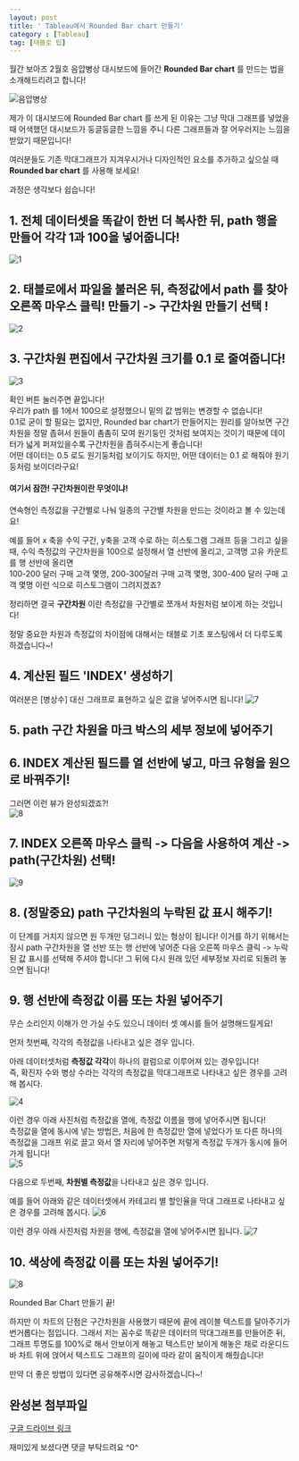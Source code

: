```yaml
---
layout: post
title: ' Tableau에서 Rounded Bar chart 만들기'
category : [Tableau]
tag: [태블로 팁]
---
```


월간 보아즈 2월호 음압병상 대시보드에 들어간 **Rounded Bar chart** 를 만드는 법을 소개해드리려고 합니다!

![음압병상](https://drive.google.com/uc?id=1jdqgX1mT76j3RBk9fHRwyf0WcKo5iRkW)

제가 이 대시보드에 Rounded Bar chart 를 쓰게 된 이유는 그냥 막대 그래프를 넣었을 때 어색했던 대시보드가 둥글둥글한 느낌을 주니 다른 그래프들과 잘 어우러지는 느낌을 받았기 때문입니다!  
       
여러분들도 기존 막대그래프가 지겨우시거나 디자인적인 요소를 추가하고 싶으실 때 **Rounded bar chart** 를 사용해 보세요!    

과정은 생각보다 쉽습니다!

## 1. 전체 데이터셋을 똑같이 한번 더 복사한 뒤, path 행을 만들어 각각 1과 100을 넣어줍니다!
    
![1](https://drive.google.com/uc?id=131QWUto6sntfXLthW-c0eV9O8Ag8wshZ)

## 2. 태블로에서 파일을 불러온 뒤, 측정값에서 path 를 찾아 오른쪽 마우스 클릭! 만들기 -> **구간차원** 만들기 선택 !
    
![2](https://drive.google.com/uc?id=1NQCd-CDlf3KgDw7xzNrOJoN1IBeQ5rGr)

## 3. 구간차원 편집에서 구간차원 크기를 0.1 로 줄여줍니다! 

![3](https://drive.google.com/uc?id=1BEesrkPxUHebP259LHWL02-Q6O_JtR7r)

확인 버튼 눌러주면 끝입니다!     
우리가 path 를 1에서 100으로 설정했으니 밑의 값 범위는 변경할 수 없습니다!         
0.1로 굳이 할 필요는 없지만, Rounded bar chart가 만들어지는 원리를 알아보면 구간차원을 정말 좁혀서 원들이 촘촘히 모여 원기둥인 것처럼 보여지는 것이기 때문에 데이터가 넓게 퍼져있을수록 구간차원을 좁혀주시는게 좋습니다!       
어떤 데이터는 0.5 로도 원기둥처럼 보이기도 하지만, 어떤 데이터는 0.1 로 해줘야 원기둥처럼 보이더라구요!     
       
     
#### 여기서 잠깐! **구간차원**이란 무엇이냐!    

연속형인 측정값을 구간별로 나눠 일종의 구간별 차원을 만드는 것이라고 볼 수 있는데요!        
 
예를 들어 x 축을 수익 구간, y축을 고객 수로 하는 히스토그램 그래프 등을 그리고 싶을때,
수익 측정값의 구간차원을 100으로 설정해서 열 선반에 올리고, 고객명 고유 카운트를 행 선반에 올리면    
100-200 달러 구매 고객 몇명, 200-300달러 구매 고객 몇명, 300-400 달러 구매 고객 몇명 이런 식으로 히스토그램이 그려지겠죠?   

정리하면 결국 **구간차원** 이란 측정값을 구간별로 쪼개서 차원처럼 보이게 하는 것입니다!  

정말 중요한 차원과 측정값의 차이점에 대해서는 태블로 기초 포스팅에서 더 다루도록 하겠습니다~! 
     
## 4. 계산된 필드 'INDEX' 생성하기 

여러분은 [병상수] 대신 그래프로 표현하고 싶은 값을 넣어주시면 됩니다! 
![7](https://drive.google.com/uc?id=1_KUhYy_JXegwL5xqPLAvthiAbShCxeof)
   

## 5. path 구간 차원을 마크 박스의 세부 정보에 넣어주기 

## 6. INDEX 계산된 필드를 열 선반에 넣고, 마크 유형을 원으로 바꿔주기!

그러면 이런 뷰가 완성되겠죠?!    
![8](https://drive.google.com/uc?id=1AYUXLa2iPnv8wO7X1I8goprusvT0Q4VF)

## 7. INDEX 오른쪽 마우스 클릭 ->  다음을 사용하여 계산 -> path(구간차원) 선택! 

![9](https://drive.google.com/uc?id=1-FkOfB9p9XAyEPJGEJgH7ag6veJ97PFr)

## 8. (정말중요) path 구간차원의 누락된 값 표시 해주기! 

이 단계를 거치지 않으면 원 두개만 덩그러니 있는 형상이 됩니다!
이거를 하기 위해서는 잠시 path 구간차원을 열 선반 또는 행 선반에 넣어준 다음 오른쪽 마우스 클릭 -> 누락된 값 표시를 선택해 주셔야 합니다!
그 뒤에 다시 원래 있던 세부정보 자리로 되돌려 놓으면 됩니다!

## 9. 행 선반에 측정값 이름 또는 차원 넣어주기 

무슨 소리인지 이해가 안 가실 수도 있으니 데이터 셋 예시를 들어 설명해드릴게요!

먼저 첫번째, 각각의 측정값을 나타내고 싶은 경우 입니다.    
      
아래 데이터셋처럼 **측정값 각각**이 하나의 컬럼으로 이루어져 있는 경우입니다!       
즉, 확진자 수와 병상 수라는 각각의 측정값을 막대그래프로 나타내고 싶은 경우를 고려해 봅시다.

![4](https://drive.google.com/uc?id=1LfZJs_F7BRt_7pPlRwpcHKkJhFC0CmTs)      
   
이런 경우 아래 사진처럼 측정값을 열에, 측정값 이름을 행에 넣어주시면 됩니다!      
측정값을 열에 동시에 넣는 방법은, 처음에 한 측정값만 열에 넣었다가 또 다른 하나의 측정값을 그래프 위로 끌고 와서 열 자리에 넣어주면 저렇게 측정값 두개가 동시에 들어가게 됩니다!     
![5](https://drive.google.com/uc?id=1tQ8Ha_1jyyTPC4X59zR7-N5J9uiIAQWC)
 
다음으로 두번째, **차원별 측정값**을 나타내고 싶은 경우 입니다.
         
예를 들어 아래와 같은 데이터셋에서 카테고리 별 할인율을 막대 그래프로 나타내고 싶은 경우를 고려해 봅시다.
![6](https://drive.google.com/uc?id=1UtpwLJpYyU08BzCF9vyVAFP_1V3N5peD)     

이런 경우 아래 사진처럼 차원을 행에, 측정값을 열에 넣어주시면 됩니다.
![7](https://drive.google.com/uc?id=1lpNlkpwpM9oCotsrtiA9i48OkhiN2rFy)   


## 10. 색상에 측정값 이름 또는 차원 넣어주기! 

![8](https://drive.google.com/uc?id=1_-ZFVNaxGlPbJ_ykirCPuD2rUO1UCyyI)

Rounded Bar Chart 만들기 끝!
  
하지만 이 차트의 단점은 구간차원을 사용했기 때문에 끝에 레이블 텍스트를 달아주기가 번거롭다는 점입니다.
그래서 저는 꼼수로 똑같은 데이터의 막대그래프를 만들어준 뒤, 그래프 투명도를 100%로 해서 안보이게 해놓고 텍스트만 보이게 해놓은 채로 
라운디드 바 차트 위에 얹어서 텍스트도 그래프의 길이에 따라 같이 움직이게 해줬습니다! 

만약 더 좋은 방법이 있다면 공유해주시면 감사하겠습니다~!

## 완성본 첨부파일 

[구글 드라이브 링크](https://drive.google.com/open?id=1Z16dRrbEEcRcZ0f-NjvnzZidrzKdcHOZ)


재미있게 보셨다면 댓글 부탁드려요 ^0^

   
